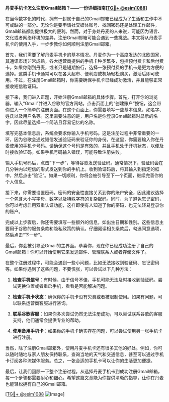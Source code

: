 **丹麦手机卡怎么注册Gmail邮箱？——一份详细指南[[TG💪+ @esim1088](https://t.me/s/esim1088)]**

在当今数字化的时代，拥有一封属于自己的Gmail邮箱已经成为了生活和工作中不可或缺的一部分。无论你是要申请社交媒体账号、找回密码还是处理工作邮件，Gmail邮箱都能提供极大的便利。然而，对于身处丹麦的人来说，可能因为语言、文化或者网络环境的差异，注册Gmail邮箱可能会遇到一些挑战。本文将从丹麦手机卡的使用入手，一步步教你如何顺利注册Gmail邮箱。

首先，我们需要了解丹麦手机卡的基本情况。丹麦作为一个高度发达的北欧国家，其通讯市场非常成熟，各大运营商提供的手机卡种类繁多，包括预付费卡和后付费卡。如果你刚到丹麦，或者只是短期旅行，选择一张预付费的手机卡是更为方便的选择。这类手机卡通常可以在各大超市、便利店或机场轻松购买，激活后即可使用。不过，在注册Gmail邮箱时，你需要确保手机卡已经成功激活，并且能够正常接收短信验证码。

接下来，我们进入正题，开始注册Gmail邮箱的具体步骤。首先，打开你的浏览器，输入“Gmail”并进入谷歌的官方网站。点击页面上的“创建账户”按钮，这会带你进入一个简单的注册页面。在这个页面上，你需要填写一些基本信息，如名字、姓氏以及用户名等。这里需要注意的是，用户名是你登录Gmail邮箱时显示的名字，因此尽量选择一个简洁且容易记忆的名称。

填写完基本信息后，系统会要求你输入手机号码。这是注册过程中非常重要的一环，因为谷歌会通过短信发送验证码来验证你的身份。在这里，你需要输入你在丹麦使用的手机卡号码。请确保这个号码是有效的，并且手机处于开机状态，以便及时接收验证码。如果手机号码输入错误，可能导致注册失败。

输入手机号码后，点击“下一步”，等待谷歌发送验证码。通常情况下，验证码会在几分钟内以短信的形式发送到你的手机上。收到验证码后，将其输入到指定的框中，然后点击“验证”。如果一切顺利，你将会被引导至下一个页面，继续完善你的个人信息。

接下来，你需要设置密码。密码的安全性直接关系到你的账户安全，因此建议选择一个包含大小写字母、数字以及特殊字符的复杂密码。同时，为了避免忘记密码，你可以考虑启用双重认证功能，这样即使有人知道了你的密码，也无法轻易登录你的账户。

完成以上步骤后，你还需要填写一些额外的信息，如出生日期和性别。这些信息主要用于谷歌的服务条款和隐私政策的确认。仔细阅读相关条款后，勾选同意选项，然后点击“下一步”。

最后，你会被引导至Gmail的主界面。恭喜你，现在你已经成功注册了自己的Gmail邮箱！你可以开始使用它来发送邮件、管理联系人或者存储文件了。

在整个注册过程中，可能会遇到一些小问题，比如无法接收到验证码、忘记密码等。如果你遇到了这些问题，不要慌张，可以尝试以下几种方法：

1. **检查手机信号**：有时候，由于信号不佳，手机可能无法及时接收到验证码。尝试更换位置或者重启手机，看看是否能解决问题。
   
2. **检查手机卡状态**：确保你的手机卡没有欠费或者被限制使用。如果有问题，可以联系运营商客服进行咨询。

3. **联系谷歌客服**：如果你多次尝试仍然无法注册成功，可以尝试联系谷歌的客服支持，他们通常会提供专业的帮助。

4. **使用备用手机卡**：如果你的手机卡确实存在问题，可以尝试使用另一张手机卡进行注册。

当然，除了注册Gmail邮箱外，使用丹麦手机卡还有很多其他的好处。例如，你可以随时随地与家人朋友保持联系，查询当地的天气和交通信息，甚至可以通过手机卡订阅各种流媒体服务。总之，一张合适的手机卡可以让你的生活更加便捷。

最后，让我们回顾一下整个注册过程。从选择丹麦手机卡到成功注册Gmail邮箱，每一个步骤都需要耐心和细心。希望这篇文章能为你提供清晰的指导，让你在丹麦也能轻松拥有自己的Gmail邮箱。

[[TG💪+ @esim1088](https://t.me/s/esim1088) ![Image](https://i.postimg.cc/4NQfJmqS/Snipaste-2025-05-13-00-14-12.png)]